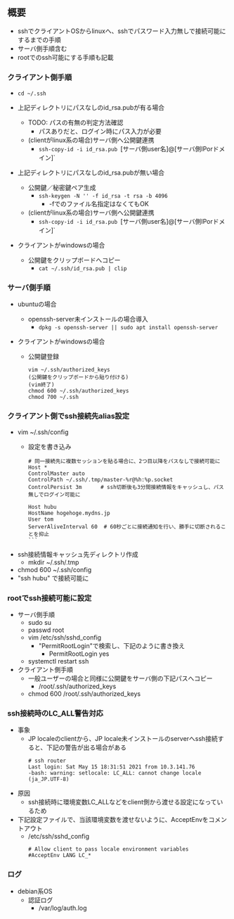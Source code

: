 ## 概要

* sshでクライアントOSからlinuxへ、sshでパスワード入力無しで接続可能にするまでの手順
* サーバ側手順含む
* rootでのssh可能にする手順も記載

### クライアント側手順

* `cd ~/.ssh`
* 上記ディレクトリにパスなしのid_rsa.pubが有る場合
    * TODO: パスの有無の判定方法確認
        * パスありだと、ログイン時にパス入力が必要
    * (clientがlinux系の場合)サーバ側へ公開鍵連携
        * `ssh-copy-id -i id_rsa.pub `[サーバ側user名]@[サーバ側IPorドメイン]`

* 上記ディレクトリにパスなしのid_rsa.pubが無い場合
    * 公開鍵／秘密鍵ペア生成
        * `ssh-keygen -N '' -f id_rsa -t rsa -b 4096`
            * -fでのファイル名指定はなくてもOK
    * (clientがlinux系の場合)サーバ側へ公開鍵連携
        * `ssh-copy-id -i id_rsa.pub `[サーバ側user名]@[サーバ側IPorドメイン]`
* クライアントがwindowsの場合
    * 公開鍵をクリップボードへコピー
        * `cat ~/.ssh/id_rsa.pub | clip`

### サーバ側手順

* ubuntuの場合
    * openssh-server未インストールの場合導入
        * `dpkg -s openssh-server || sudo apt install openssh-server`

* クライアントがwindowsの場合
    * 公開鍵登録
        ```
        vim ~/.ssh/authorized_keys
        (公開鍵をクリップボードから貼り付ける)
        (vim終了)
        chmod 600 ~/.ssh/authorized_keys
        chmod 700 ~/.ssh
        ```

### クライアント側でssh接続先alias設定

* vim ~/.ssh/config
    * 設定を書き込み

        ````
        # 同一接続先に複数セッションを貼る場合に、2つ目以降をパスなしで接続可能に
        Host *
        ControlMaster auto
        ControlPath ~/.ssh/.tmp/master-%r@%h:%p.socket
        ControlPersist 3m      # ssh切断後も3分間接続情報をキャッシュし、パス無しでログイン可能に

        Host hubu
        HostName hogehoge.mydns.jp
        User tom
        ServerAliveInterval 60  # 60秒ごとに接続通知を行い、勝手に切断されることを抑止
        ```
* ssh接続情報キャッシュ先ディレクトリ作成
    * mkdir ~/.ssh/.tmp
* chmod 600 ~/.ssh/config
* "ssh hubu" で接続可能に

### rootでssh接続可能に設定

* サーバ側手順
    * sudo su
    * passwd root
    * vim /etc/ssh/sshd_config
        * "PermitRootLogin"で検索し、下記のように書き換え
            * PermitRootLogin yes
    * systemctl restart ssh
* クライアント側手順
    * 一般ユーザーの場合と同様に公開鍵をサーバ側の下記パスへコピー
        * /root/.ssh/authorized_keys
    * chmod 600 /root/.ssh/authorized_keys

### ssh接続時のLC_ALL警告対応

* 事象
    * JP localeのclientから、JP locale未インストールのserverへssh接続すると、下記の警告が出る場合がある
        ```
        # ssh router
        Last login: Sat May 15 18:31:51 2021 from 10.3.141.76
        -bash: warning: setlocale: LC_ALL: cannot change locale (ja_JP.UTF-8)
        ```
* 原因
    * ssh接続時に環境変数LC_ALLなどをclient側から渡せる設定になっているため
* 下記設定ファイルで、当該環境変数を渡せないように、AcceptEnvをコメントアウト
    * /etc/ssh/sshd_config
        ```
        # Allow client to pass locale environment variables
        #AcceptEnv LANG LC_*
        ```

### ログ

* debian系OS
    * 認証ログ
        * /var/log/auth.log